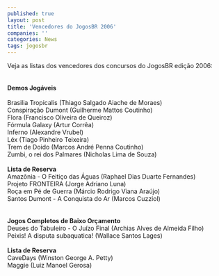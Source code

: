 ```yaml
---
published: true
layout: post
title: 'Vencedores do JogosBR 2006'
companies: ''
categories: News
tags: jogosbr
---
```

Veja as listas dos vencedores dos concursos do JogosBR edi&ccedil;&atilde;o 2006:<br /><br /><br /><span style="font-weight: bold;">Demos Jog&aacute;veis</span><br /><br />Brasilia Tropicalis (Thiago Salgado Aiache de Moraes)<br />Conspira&ccedil;&atilde;o Dumont (Guilherme Mattos Coutinho)<br />Flora    (Francisco Oliveira de Queiroz)<br />F&oacute;rmula Galaxy (Artur Corr&ecirc;a)<br />Inferno (Alexandre Vrubel)<br />L&eacute;x (Tiago Pinheiro Teixeira)<br />Trem de Doido (Marcos Andr&eacute; Penna Coutinho)<br />Zumbi, o rei dos Palmares (Nicholas Lima de Souza)<br /><br /><span style="font-weight: bold;">Lista de Reserva    </span><br />Amaz&ocirc;nia - O Feiti&ccedil;o das &Aacute;guas (Raphael Dias Duarte Fernandes)<br />Projeto FRONTEIRA (Jorge Adriano Luna)<br />Ro&ccedil;a em P&eacute; de Guerra (M&aacute;rcio Rodrigo Viana Ara&uacute;jo)<br />Santos Dumont - A Conquista do Ar (Marcos Cuzziol)<br /><br /><br /><span style="font-weight: bold;">Jogos Completos de Baixo Or&ccedil;amento</span><br />Deuses do Tabuleiro - O Ju&iacute;zo Final (Archias Alves de Almeida Filho)<br />Peixis! A disputa subaquatica! (Wallace Santos Lages)<br /><br /><span style="font-weight: bold;">Lista de Reserva    </span><br />CaveDays (Winston George A. Petty)<br />Maggie (Luiz Manoel Gerosa)